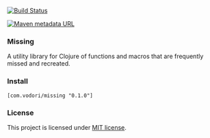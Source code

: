 [![Build Status](https://travis-ci.org/vodori/missing.svg?branch=develop)](https://travis-ci.org/vodori/missing)

[![Maven metadata URL](https://img.shields.io/maven-metadata/v/http/central.maven.org/maven2/com/vodori/missing/maven-metadata.xml.svg)](https://mvnrepository.com/artifact/com.vodori/missing)


### Missing

A utility library for Clojure of functions and macros that are frequently missed and recreated.

### Install

``` 
[com.vodori/missing "0.1.0"]
```

### License
This project is licensed under [MIT license](http://opensource.org/licenses/MIT).